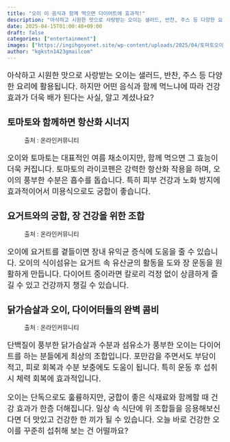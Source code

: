 ```yaml
---
title: "오이 이 음식과 함께 먹으면 다이어트에 효과적!"
description: "아삭하고 시원한 맛으로 사랑받는 오이는 샐러드, 반찬, 주스 등 다양한 요리에 활용됩니다. 하지만 어떤 음식과 함께 먹느냐에 따라 건강 효과가 더욱 배가 된다는 사실, 알고 계셨나요?"
date: 2025-04-15T01:00:48+09:00
draft: false
categories: ["entertainment"]
images: ["https://ingihgoyonet.site/wp-content/uploads/2025/04/토마토오이-1024x683.jpg", "https://ingihgoyonet.site/wp-content/uploads/2025/04/요거트-2-1024x681.jpg", "https://ingihgoyonet.site/wp-content/uploads/2025/04/닭가슴살-1024x683.jpg"]
author: "kgkstn1423gmailcom"
---
```


<p style="font-size:18px">아삭하고 시원한 맛으로 사랑받는 오이는 샐러드, 반찬, 주스 등 다양한 요리에 활용됩니다. 하지만 어떤 음식과 함께 먹느냐에 따라 건강 효과가 더욱 배가 된다는 사실, 알고 계셨나요?</p> <h2 >토마토와 함께하면 항산화 시너지</h2> <figure ><img src="https://ingihgoyonet.site/wp-content/uploads/2025/04/토마토오이-1024x683.jpg" alt="" style="aspect-ratio:16/9;object-fit:cover"/><figcaption >출처 : 온라인커뮤니티</figcaption></figure> <p style="font-size:18px">오이와 토마토는 대표적인 여름 채소이지만, 함께 먹으면 그 효능이 더욱 커집니다. 토마토의 라이코펜은 강력한 항산화 작용을 하며, 오이의 풍부한 수분은 흡수를 돕습니다. 특히 피부 건강과 노화 방지에 효과적이어서 미용식으로도 궁합이 좋습니다.</p> <h2 >요거트와의 궁합, 장 건강을 위한 조합</h2> <figure ><img src="https://ingihgoyonet.site/wp-content/uploads/2025/04/요거트-2-1024x681.jpg" alt="" style="aspect-ratio:16/9;object-fit:cover"/><figcaption >출처 : 온라인커뮤니티</figcaption></figure> <p style="font-size:18px">오이에 요거트를 곁들이면 장내 유익균 증식에 도움을 줄 수 있습니다. 오이의 식이섬유는 요거트 속 유산균의 활동을 도와 장 운동을 원활하게 만듭니다. 다이어트 중이라면 칼로리 걱정 없이 상큼하게 즐길 수 있고 건강까지 챙길 수 있습니다.</p> <h2 >닭가슴살과 오이, 다이어터들의 완벽 콤비</h2> <figure ><img src="https://ingihgoyonet.site/wp-content/uploads/2025/04/닭가슴살-1024x683.jpg" alt="" style="aspect-ratio:16/9;object-fit:cover"/><figcaption >출처 : 온라인커뮤니티</figcaption></figure> <p style="font-size:18px">단백질이 풍부한 닭가슴살과 수분과 섬유소가 풍부한 오이는 다이어트를 하는 분들에게 최상의 조합입니다. 포만감을 주면서도 부담이 적고, 피로 회복과 수분 보충에도 도움이 됩니다. 특히 운동 후 섭취 시 체력 회복에 효과적입니다.</p> <p style="font-size:18px">오이는 단독으로도 훌륭하지만, 궁합이 좋은 식재료와 함께할 때 건강 효과가 한층 더해집니다. 일상 속 식단에 위 조합들을 응용해보신다면 더 맛있고 건강한 한 끼가 될 수 있습니다. 오늘 바로 건강한 오이를 꾸준히 섭취해 보는 건 어떨까요?</p>